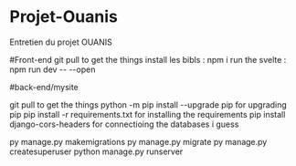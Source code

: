 # Projet-Ouanis
Entretien du projet OUANIS


#Front-end 
git pull to get the things
install les bibls : npm i 
run the svelte : npm run dev -- --open


#back-end/mysite

git pull to get the things
python -m pip install --upgrade pip     for upgrading pip
pip install -r requirements.txt      for installing the requirements
pip install django-cors-headers 
    for connectioing the databases i guess

py manage.py makemigrations 
py manage.py migrate 
 py manage.py createsuperuser 
python manage.py runserver 